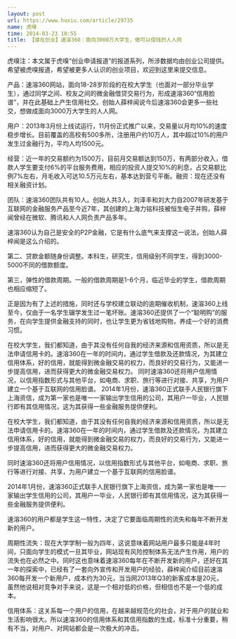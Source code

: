 ```yaml
---
layout: post
url: https://www.huxiu.com/article/29735
name: 虎嗅
time: 2014-03-23 18:55
title: 【谁在创业】速溶360：面向3000万大学生，做可以借钱的人人网
---
```

虎嗅注：本文属于虎嗅“创业申请报道”的报道系列，所涉数据均由创业公司提供。希望被虎嗅报道，希望被更多人认识的创业项目，欢迎到这里来提交信息。

产品：速溶360网站，面向18-28岁阶段的在校大学生（也面对一部分毕业学生），通过同学之间、校友之间的微金融借贷交易行为，形成速溶360“信用脸谱”，并在此基础上产生信用社交。创始人薛梓闻说今后速溶360会更多一些社交，想做成面向3000万大学生的人人网。

用户：2013年3月份上线试运行，11月份正式推广以来，交易量以月均10%的速度稳步增长。目前覆盖的高校有500多所，注册用户约10万人，其中超过10%的用户发生过金融行为，平均人均1500元。

经营：近一年的交易额约为1500万，目前月交易额达到150万，有两部分收入，借款人学生要支付6%的平台服务费用，相应的投资人提交10%的利息，占交易额比例7%左右，月毛收入可达10.5万元左右，基本达到营亏平衡。融资：现在还没有相关融资计划。

团队：速溶360团队共有10人。创始人共3人，刘泽丰和刘大力自2007年研发基于互联网的金融服务产品至今近7年，其创建的上海力铭科技被恒生电子并购，薛梓闻曾经在微软、腾讯和人人网负责产品多年。

速溶360认为自己是安全的P2P金融，它是有什么底气来支撑这一说法，创始人薛梓闻是这么介绍的。

第二、贷款金额随身份调整。本科生，研究生，信用级别不同学生，得到3000-5000不同的借款额度。

第三，弹性的借款周期。一般的借款周期是1-6个月，临近毕业的学生，借款周期也相应缩短了。

正是因为有了上述的措施，同时还与学校建立联动的逾期催收机制，速溶360上线至今，仅由于一名学生辍学发生过一笔坏账。速溶360还提供了一个“聪明购”的服务，在向学生提供金融支持的同时，也让学生更为省钱地购物，养成一个好的消费习惯。

在校大学生，我们都知道，由于其没有任何自我的经济来源和信用资质，所以是无法申请信用卡的。速溶360在一年的时间内，通过学生借款及还款情况，为其建立信用体系，好的信用，就能得到微金融交易的权力，而良好的交易行为，又能进一步提高信用，进而获得更大的微金融交易权力。 同时速溶360还将用户信用情况，以信用指数形式与其他平台，如电商、求职、旅行等进行对接、共享，为用户建立一个基于互联网的信用脸谱。 2014年1月份，速溶360正式联手人民银行旗下上海资信，成为第一家也是唯一一家输出学生信用的公司，其用户一毕业，人民银行即有其信用情况，这为其获得一些金融服务提供便利。

在校大学生，我们都知道，由于其没有任何自我的经济来源和信用资质，所以是无法申请信用卡的。速溶360在一年的时间内，通过学生借款及还款情况，为其建立信用体系，好的信用，就能得到微金融交易的权力，而良好的交易行为，又能进一步提高信用，进而获得更大的微金融交易权力。

同时速溶360还将用户信用情况，以信用指数形式与其他平台，如电商、求职、旅行等进行对接、共享，为用户建立一个基于互联网的信用脸谱。

2014年1月份，速溶360正式联手人民银行旗下上海资信，成为第一家也是唯一一家输出学生信用的公司，其用户一毕业，人民银行即有其信用情况，这为其获得一些金融服务提供便利。

速溶360的用户都是学生这一特性，决定了它要面临周期性的流失和每年不断开发新的用户。

周期性流失：现在大学学制一般为四年，这说意味着网站用户最多只能是4年时间，只面向学生的模式一旦其毕业，网站现有风险控制体系无法产生作用，用户的流失也在必然之中。同时这也意味着速溶360每年在不断开发新的用户，还好在其一年的探索中，已经有了一套向外宣传和开发用户的经验，薛梓闻介绍目前速溶360每开发一个新用户，成本约为30元，当当网2013年Q3的新客成本是20元，虽然他说相对竞争对手来说，这是一个相对低的价格，但相信也不是一个低的成本。

信用体系：这关系每一个用户的信用，在越来越规范化的社会，对于用户的就业和生活影响很大。所以速溶360的信用体系和其信用指数的生成，标准十分重要，稍有不当，对用户、对网站都会是一次极大的冲击。

